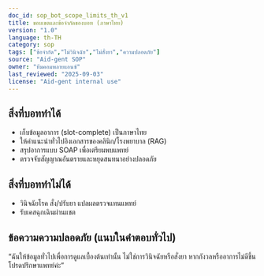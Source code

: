 ```yaml
---
doc_id: sop_bot_scope_limits_th_v1
title: ขอบเขตและข้อจำกัดของบอท (ภาษาไทย)
version: "1.0"
language: th-TH
category: sop
tags: ["ข้อจำกัด","ไม่วินิจฉัย","ไม่สั่งยา","ความปลอดภัย"]
source: "Aid-gent SOP"
owner: "ทีมคอมพลายแอนซ์"
last_reviewed: "2025-09-03"
license: "Aid-gent internal use"
---
```


## สิ่งที่บอททำได้
- เก็บข้อมูลอาการ (slot-complete) เป็นภาษาไทย
- ให้คำแนะนำทั่วไปอิงเอกสารของคลินิก/โรงพยาบาล (RAG)
- สรุปอาการแบบ SOAP เพื่อเตรียมพบแพทย์
- ตรวจจับสัญญาณอันตรายและหยุดสนทนาอย่างปลอดภัย

## สิ่งที่บอททำไม่ได้
- วินิจฉัยโรค สั่ง/ปรับยา แปลผลตรวจแทนแพทย์
- รับเคสฉุกเฉินผ่านแชต

## ข้อความความปลอดภัย (แนบในคำตอบทั่วไป)
“ฉันให้ข้อมูลทั่วไปเพื่อการดูแลเบื้องต้นเท่านั้น ไม่ใช่การวินิจฉัยหรือสั่งยา หากกังวลหรืออาการไม่ดีขึ้น โปรดปรึกษาแพทย์ค่ะ”
